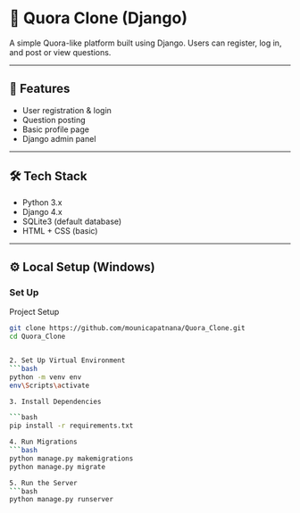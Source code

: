 # 🧠 Quora Clone (Django)

A simple Quora-like platform built using Django. Users can register, log in, and post or view questions.

---

## 🚀 Features

- User registration & login
- Question posting
- Basic profile page
- Django admin panel

---

## 🛠️ Tech Stack

- Python 3.x
- Django 4.x
- SQLite3 (default database)
- HTML + CSS (basic)

---

## ⚙️ Local Setup (Windows)


### Set Up

Project Setup

```bash
git clone https://github.com/mounicapatnana/Quora_Clone.git
cd Quora_Clone


2. Set Up Virtual Environment
```bash
python -m venv env
env\Scripts\activate

3. Install Dependencies

```bash
pip install -r requirements.txt

4. Run Migrations
```bash
python manage.py makemigrations
python manage.py migrate

5. Run the Server
```bash
python manage.py runserver



